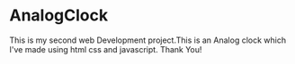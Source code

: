 # AnalogClock
This is my second web Development project.This is an Analog clock which I've made using html css and javascript.
Thank You!
